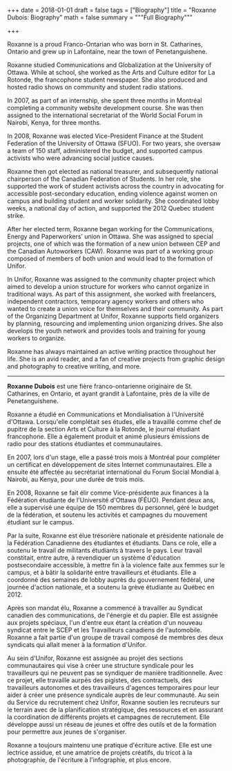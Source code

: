 +++
date = 2018-01-01
draft = false
tags = ["Biography"]
title = "Roxanne Dubois: Biography"
math = false
summary = """Full Biography"""

+++


Roxanne is a proud Franco-Ontarian who was born in St. Catharines,  Ontario and grew up in Lafontaine, near the town of Penetanguishene.

Roxanne studied Communications and Globalization at the University of  Ottawa. While at school, she worked as the Arts and Culture editor for La Rotonde, the francophone student newspaper. She also produced and hosted radio shows on community and student radio stations. 

In 2007, as part of an internship, she spent three months in Montréal completing a community website development course. She was then assigned  to the international secretariat of the World Social Forum in Nairobi, Kenya, for three months.

In 2008, Roxanne was elected Vice-President Finance at the Student  Federation of the University of Ottawa (SFUO). For two  years, she oversaw a team of 150 staff, administered the budget, and supported campus activists who were advancing social justice causes.

Roxanne then got elected as national treasurer, and subsequently national chairperson of the Canadian Federation of Students. In her role, she supported the work of student activists across the country in  advocating for accessible post-secondary education, ending violence against women on campus and building student and worker solidarity. She coordinated lobby weeks, a national day of action, and supported the 2012 Quebec student strike.

After her elected term, Roxanne began working for the Communications, Energy and Paperworkers’ union in Ottawa. She was assigned to special projects, one of which was the formation of a new union between CEP and the Canadian Autoworkers (CAW). Roxanne was part of a working group composed of members of both union and would lead to the formation of Unifor.

In Unifor, Roxanne was assigned to the community chapter project which aimed to develop a union structure for workers who cannot organize in traditional ways. As part of this assignment, she worked with freelancers, independent contractors, temporary agency workers and others who wanted to create a union voice for themselves and their community. As part of the Organizing Department at Unifor, Roxanne supports field organizers by planning, resourcing and implementing union organizing drives. She also develops the youth network and provides tools and training for young workers to organize.

Roxanne has always maintained an active writing practice throughout her life. She is an avid reader, and a fan of creative projects from graphic design and photography to creative writing, and more.


---


**Roxanne Dubois** est une fière franco-ontarienne originaire de St. Catharines, en Ontario, et ayant grandit à Lafontaine, près de la ville de Penetanguishene.

Roxanne a étudié en Communications et Mondialisation à l'Université d'Ottawa. Lorsqu'elle complétait ses études, elle a travaillé comme chef de pupitre de la section Arts et Culture à la Rotonde, le journal étudiant francophone. Elle a également produit et animé plusieurs émissions de radio pour des stations étudiantes et communautaires.

En 2007, lors d'un stage, elle a passé trois mois à Montréal pour compléter un certificat en développement de sites Internet communautaires. Elle a ensuite été affectée au secrétariat international du Forum Social Mondial à Nairobi, au Kenya, pour une durée de trois mois.

En 2008, Roxanne se fait élir comme Vice-présidente aux finances à la Fédération étudiante de l'Université d'Ottawa (FÉUO). Pendant deux ans, elle a supervisé une équipe de 150 membres du personnel, géré le budget de la fédération, et soutenu les activités et campagnes du mouvement étudiant sur le campus.

Par la suite, Roxanne est élue trésorière nationale et présidente nationale de la Fédération Canadienne des étudiantes et étudiants. Dans ce role, elle a soutenu le travail de militants étudiants à travers le pays. Leur travail constitait, entre autre, à revendiquer un système d'éducation postsecondaire accessible, à mettre fin à la violence faite aux femmes sur le campus, et à bâtir la solidarité entre travailleurs et étudiants. Elle a coordonné des semaines de lobby auprès du gouvernement fédéral, une journée d'action nationale, et a soutenu la grève étudiante au Québec en 2012.

Après son mandat élu, Roxanne a commencé à travailler au Syndicat canadien des communications, de l'énergie et du papier. Elle est assignée aux projets spéciaux, l'un d'entre eux étant la création d'un nouveau syndicat entre le SCEP et les Travailleurs canadiens de l'automobile. Roxanne a fait partie d'un groupe de travail composé de membres des deux syndicats qui allait mener à la formation d'Unifor.

Au sein d'Unifor, Roxanne est assignée au projet des sections communautaires qui vise à créer une structure syndicale pour les travailleurs qui ne peuvent pas se syndiquer de manière traditionnelle. Avec ce projet, elle travaille aurpès des pigistes, des contractuels, des travailleurs autonomes et des travailleurs d'agences temporaires pour leur aider à créer une présence syndicale auprès de leur communauté. Au sein du Service du recrutement chez Unifor, Roxanne soutien les recruteurs sur le terrain avec de la planification stratégique, des ressources et en assurant la coordination de différents projets et campagnes de recrutement. Elle développe aussi un réseau de jeunes et offre des outils et de la formation pour permettre aux jeunes de s'organiser.

Roxanne a toujours maintenu une pratique d'écriture active. Elle est une lectrice assidue, et une amatrice de projets créatifs, du tricot à la photographie, de l'écriture à l'infographie, et plus encore.
